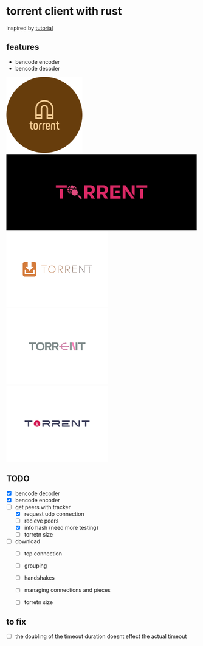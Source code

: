# torrent client with rust

inspired by
[tutorial](https://allenkim67.github.io/programming/2016/05/04/how-to-make-your-own-bittorrent-client.html)


## features
- bencode encoder
- bencode decoder


<img height='200' src='./logos/logo.svg'>
<img height='200' src='./logos/logo1.svg'>
<img height='200' src='./logos/logo2.svg'>
<img height='200' src='./logos/logo3.svg'>
<img height='200' src='./logos/logo4.svg'>











## TODO
- [x] bencode decoder
- [x] bencode encoder
- [ ] get peers with tracker
    - [x] request udp connection
    - [ ] recieve peers
    - [x] info hash (need more testing)
    - [ ] torretn size
- [ ] download
    - [ ] tcp connection
    - [ ] grouping
    - [ ] handshakes
    - [ ] managing connections and pieces
    - [ ] torretn size



## to fix
- [ ] the doubling of the timeout duration doesnt effect the actual timeout